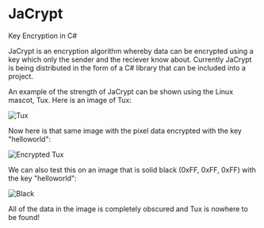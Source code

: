 # JaCrypt
Key Encryption in C#

JaCrypt is an encryption algorithm whereby data can be encrypted using a key
which only the sender and the reciever know about. Currently JaCrypt is being
distributed in the form of a C# library that can be included into a project.

An example of the strength of JaCrypt can be shown using the Linux mascot, Tux.
Here is an image of Tux:

![Tux](https://upload.wikimedia.org/wikipedia/commons/thumb/a/af/Tux.png/220px-Tux.png)

Now here is that same image with the pixel data encrypted with the key "helloworld":

![Encrypted Tux](http://i.imgur.com/Z1oFDMY.png)

We can also test this on an image that is solid black (0xFF, 0xFF, 0xFF) with the key "helloworld":

![Black](http://i.imgur.com/HSlhwDM.png)

All of the data in the image is completely obscured and Tux is nowhere to be found!
